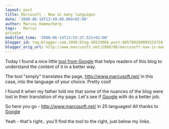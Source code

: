 ```yaml
---
layout: post
title: Marcusoft - Now in many languages
date: '2008-06-14T13:49:00.004+02:00'
author: Marcus Hammarberg
tags: - Marcus
private
modified_time: '2008-06-14T13:55:37.521+02:00'
blogger_id: tag:blogger.com,1999:blog-36533086.post-865799208095524726
blogger_orig_url: http://www.marcusoft.net/2008/06/marcusoft-now-in-many-languages.html
---
```


Today I found a nice little [tool from
Google](http://translate.google.com/translate_tools) that helps readers
of this blog to understand the content of it in a better way.

The tool "simply" translates the page, <http://www.marcusoft.net/> in
this case, into the language of your choice. Pretty cool!

I found it when my father told me that some of the nuances of the blog
were lost in their translation of my page. Let's see if
[Google](http://www.google.com/) with do a better job.

So here you go - <http://www.marcusoft.net/> in 25 languages! All thanks
to [Google](http://www.google.com/)

Yeah - that's right.. you'll find the tool to the right, just below my
links.
